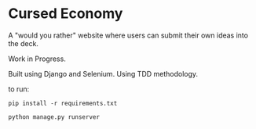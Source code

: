 # Cursed Economy

A "would you rather" website where users can submit their own ideas into the deck.

Work in Progress.

Built using Django and Selenium. Using TDD methodology. 

to run:

`pip install -r requirements.txt`

`python manage.py runserver`
